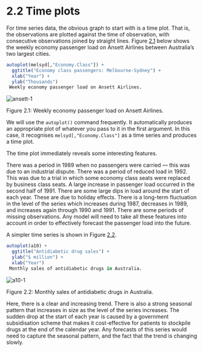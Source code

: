 # 2.2 Time plots
For time series data, the obvious graph to start with is a time plot.
That is, the observations are plotted against the time of observation, with consecutive observations joined by straight lines.
Figure [2.1](#fig_ansett) below shows the weekly economy passenger load on Ansett Airlines between Australia’s two largest cities.

```R
autoplot(melsyd[,"Economy.Class"]) +
  ggtitle("Economy class passengers: Melbourne-Sydney") +
  xlab("Year") +
  ylab("Thousands")
 Weekly economy passenger load on Ansett Airlines.
```
<a name="fig_ansett"></a>
![ansett-1](https://otexts.com/fpp2/fpp_files/figure-html/ansett-1.png)

Figure 2.1: Weekly economy passenger load on Ansett Airlines.

We will use the `autoplot()` command frequently.
It automatically produces an appropriate plot of whatever you pass to it in the first argument.
In this case, it recognises `melsyd[,"Economy.Class"]` as a time series and produces a time plot.

The time plot immediately reveals some interesting features.

There was a period in 1989 when no passengers were carried — this was due to an industrial dispute.
There was a period of reduced load in 1992. This was due to a trial in which some economy class seats were replaced by business class seats.
A large increase in passenger load occurred in the second half of 1991.
There are some large dips in load around the start of each year. These are due to holiday effects.
There is a long-term fluctuation in the level of the series which increases during 1987, decreases in 1989, and increases again through 1990 and 1991.
There are some periods of missing observations.
Any model will need to take all these features into account in order to effectively forecast the passenger load into the future.

A simpler time series is shown in Figure [2.2](#fig_a10).

```R
autoplot(a10) +
  ggtitle("Antidiabetic drug sales") +
  ylab("$ million") +
  xlab("Year")
 Monthly sales of antidiabetic drugs in Australia.
```
<a name="fig_a10"></a>
![a10-1](https://otexts.com/fpp2/fpp_files/figure-html/a10-1.png)

Figure 2.2: Monthly sales of antidiabetic drugs in Australia.

Here, there is a clear and increasing trend. There is also a strong seasonal pattern that increases in size as the level of the series increases. The sudden drop at the start of each year is caused by a government subsidisation scheme that makes it cost-effective for patients to stockpile drugs at the end of the calendar year. Any forecasts of this series would need to capture the seasonal pattern, and the fact that the trend is changing slowly.
